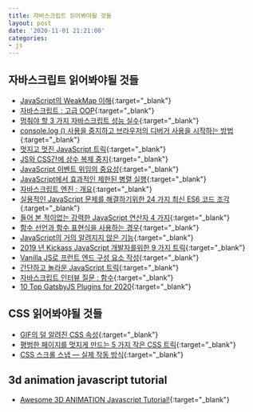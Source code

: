 ```yaml
---
title: 자바스크립트 읽어봐야될 것들
layout: post
date: '2020-11-01 21:21:00'
categories:
- js
---
```


## 자바스크립트 읽어봐야될 것들

* [JavaScript의 WeakMap 이해](https://blog.bitsrc.io/understanding-weakmaps-in-javascript-6e323d9eec81){:target="_blank"}
* [자바스크립트 : 고급 OOP](https://medium.com/the-front-journal/javascript-advanced-oop-306ac82f9f29){:target="_blank"}
* [멈춰야 할 3 가지 자바스크립트 성능 실수](https://medium.com/hackernoon/3-javascript-performance-mistakes-you-should-stop-doing-ebf84b9de951){:target="_blank"}
* [console.log () 사용을 중지하고 브라우저의 디버거 사용을 시작하는 방법](https://medium.com/datadriveninvestor/stopping-using-console-log-and-start-using-your-browsers-debugger-62bc893d93ff){:target="_blank"}
* [멋지고 멋진 JavaScript 트릭](https://medium.com/developers-arena/some-cool-and-awesome-javascript-tricks-4bcb9af9b1d3){:target="_blank"}
* [JS와 CSS간에 상수 복제 중지](https://levelup.gitconnected.com/stop-duplicating-constants-between-js-and-css-40efd253a945){:target="_blank"}
* [JavaScript 이벤트 위임의 중요성](https://medium.com/internshala-tech/how-to-handle-events-dynamically-using-javascript-abe18faac3f5){:target="_blank"}
* [JavaScript에서 효과적인 제한된 병렬 실행](https://medium.com/@arsenyyankovsky/effective-limited-parallel-execution-in-javascript-ea2a1fb9a632){:target="_blank"}
* [자바스크립트 엔진 : 개요](https://blog.bitsrc.io/javascript-engines-an-overview-2162bffa1187){:target="_blank"}
* [실용적인 JavaScript 문제를 해결하기위한 24 가지 최신 ES6 코드 조각](https://medium.com/swlh/24-modern-es6-code-snippets-to-solve-practical-js-problems-3609f301859e){:target="_blank"}
* [들어 본 적이없는 강력한 JavaScript 연산자 4 가지](https://medium.com/javascript-in-plain-english/4-powerful-javascript-operators-youve-never-heard-of-487df37114ad){:target="_blank"}
* [함수 선언과 함수 표현식을 사용하는 경우](https://medium.com/free-code-camp/when-to-use-a-function-declarations-vs-a-function-expression-70f15152a0a0){:target="_blank"}
* [JavaScript의 거의 알려지지 않은 기능](https://blog.usejournal.com/little-known-features-of-javascript-901665291387){:target="_blank"}
* [2019 년 Kickass JavaScript 개발자를위한 9 가지 트릭](https://levelup.gitconnected.com/9-tricks-for-kickass-javascript-developers-in-2019-eb01dd3def2a){:target="_blank"}
* [Vanilla JS로 프런트 엔드 구성 요소 작성](https://medium.com/swlh/writing-a-front-end-component-with-vanilla-js-8a8fbff56299){:target="_blank"}
* [간단하고 놀라운 JavaScript 트릭](https://medium.com/developers-arena/some-simple-and-amazing-javascript-tricks-292e1962b1f6){:target="_blank"}
* [자바스크립트 인터뷰 질문 : 함수](https://codeburst.io/javascript-interview-questions-functions-5a3081c1f3f5){:target="_blank"}
* [10 Top GatsbyJS Plugins for 2020](https://blog.bitsrc.io/10-top-gatsbyjs-plugins-for-2020-2a8a6fdbff5a){:target="_blank"}

## CSS 읽어봐야될 것들

* [GIF의 덜 알려진 CSS 속성](https://medium.com/@PavelLaptev/lesser-known-css-properties-in-gifs-966a143497ba){:target="_blank"}
* [평범한 페이지를 멋지게 만드는 5 가지 작은 CSS 트릭](https://medium.com/better-marketing/5-little-css-tricks-to-make-your-website-go-a-long-way-7cda61fcd7d0){:target="_blank"}
* [CSS 스크롤 스냅 — 실제 작동 방식](https://blog.usejournal.com/css-scroll-snap-how-it-really-works-94d99db80bc9){:target="_blank"}

## 3d animation javascript tutorial

* [Awesome 3D ANIMATION Javascript Tutorial!](https://www.youtube.com/watch?v=XK7T3mY1V-w&feature=share){:target="_blank"}